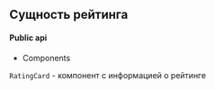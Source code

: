 ## Сущность рейтинга

#### Public api

- Components

`RatingCard` - компонент с информацией о рейтинге

